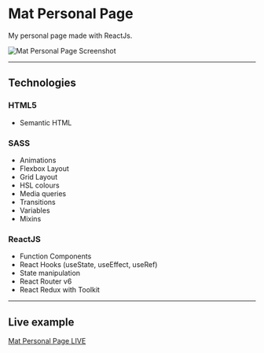 # Mat Personal Page

My personal page made with ReactJs.

![Mat Personal Page Screenshot](https://small-projects.s3.eu-west-2.amazonaws.com/personal_page_2023/capture.jpg)

---

## Technologies

### HTML5

* Semantic HTML

### SASS

* Animations
* Flexbox Layout
* Grid Layout
* HSL colours
* Media queries
* Transitions
* Variables
* Mixins

### ReactJS

* Function Components
* React Hooks (useState, useEffect, useRef)
* State manipulation
* React Router v6
* React Redux with Toolkit

---

## Live example

[Mat Personal Page LIVE](https://www.matpersonalpage.com/)
